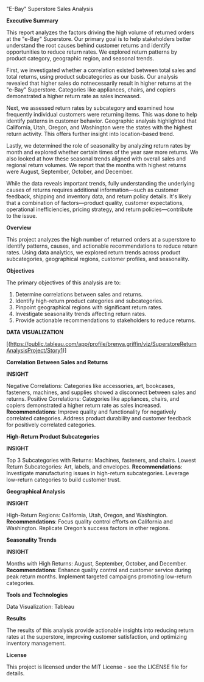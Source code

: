 "E-Bay" Superstore Sales Analysis

**Executive Summary**

This report analyzes the factors driving the high volume of returned orders at the "e-Bay" Superstore. Our primary goal is to help stakeholders better understand the root causes behind customer returns and identify opportunities to reduce return rates.  We explored return patterns by product category, geographic region, and seasonal trends. 

First, we investigated whether a correlation existed between total sales and total returns, using product subcategories as our basis. Our analysis revealed that higher sales do notnecessarily result in higher returns at the "e-Bay" Superstore.  Categories like appliances, chairs, and copiers demonstrated a higher return rate as sales increased.

Next, we assessed return rates by subcategory and examined how frequently individual customers were returning items. This was done to help identify patterns in customer behavior. Geographic analysis highlighted that California, Utah, Oregon, and Washington were the states with the highest return activity.  This offers further insight into location-based trend.

Lastly, we determined the role of seasonality by analyzing return rates by month and explored whether certain times of the year saw more returns. We also looked at how these seasonal trends aligned with overall sales and regional return volumes.  We report that the months with highest returns were August, September, October, and December.

While the data reveals important trends, fully understanding the underlying causes of returns requires additional information—such as customer feedback, shipping and inventory data, and return policy details. It's likely that a combination of factors—product quality, customer expectations, operational inefficiencies, pricing strategy, and return policies—contribute to the issue.


**Overview**

This project analyzes the high number of returned orders at a superstore to identify patterns, causes, and actionable recommendations to reduce return rates. 
Using data analytics, we explored return trends across product subcategories, geographical regions, customer profiles, and seasonality.

**Objectives**

The primary objectives of this analysis are to:

1.  Determine correlations between sales and returns.
2.  Identify high-return product categories and subcategories.
3.  Pinpoint geographical regions with significant return rates.
4.  Investigate seasonality trends affecting return rates.
5.  Provide actionable recommendations to stakeholders to reduce returns.

**DATA VISUALIZATION**

[(https://public.tableau.com/app/profile/brenya.griffin/viz/SuperstoreReturnAnalysisProject/Story1)]


**Correlation Between Sales and Returns**

**INSIGHT**

Negative Correlations: Categories like accessories, art, bookcases, fasteners, machines, and supplies showed a disconnect between sales and returns.
Positive Correlations: Categories like appliances, chairs, and copiers demonstrated a higher return rate as sales increased.
**Recommendations**:
Improve quality and functionality for negatively correlated categories.
Address product durability and customer feedback for positively correlated categories.


**High-Return Product Subcategories**

**INSIGHT**

Top 3 Subcategories with Returns: Machines, fasteners, and chairs.
Lowest Return Subcategories: Art, labels, and envelopes.
**Recommendations**:
Investigate manufacturing issues in high-return subcategories.
Leverage low-return categories to build customer trust.


**Geographical Analysis**

**INSIGHT**

High-Return Regions: California, Utah, Oregon, and Washington.
**Recommendations**:
Focus quality control efforts on California and Washington.
Replicate Oregon’s success factors in other regions.


**Seasonality Trends**

**INSIGHT**

Months with High Returns: August, September, October, and December.
**Recommendations**:
Enhance quality control and customer service during peak return months.
Implement targeted campaigns promoting low-return categories.


**Tools and Technologies**

Data Visualization: Tableau

**Results**

The results of this analysis provide actionable insights into reducing return rates at the superstore, improving customer satisfaction, and optimizing inventory management.


**License**

This project is licensed under the MIT License - see the LICENSE file for details.
